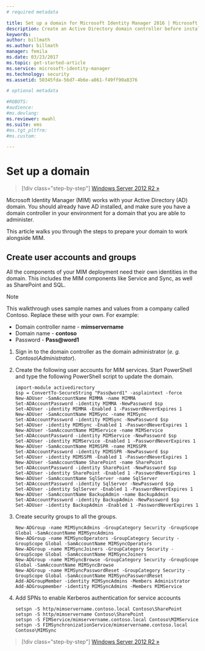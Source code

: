 ```yaml
---
# required metadata

title: Set up a domain for Microsoft Identity Manager 2016 | Microsoft Docs
description: Create an Active Directory domain controller before installing MIM 2016
keywords:
author: billmath
ms.author: billmath
manager: femila
ms.date: 03/23/2017
ms.topic: get-started-article
ms.service: microsoft-identity-manager
ms.technology: security
ms.assetid: 50345fda-56d7-4b6e-a861-f49ff90a8376

# optional metadata

#ROBOTS:
#audience:
#ms.devlang:
ms.reviewer: mwahl
ms.suite: ems
#ms.tgt_pltfrm:
#ms.custom:

---
```


# Set up a domain

>[!div class="step-by-step"]
[Windows Server 2012 R2 »](prepare-server-ws2012r2.md)

Microsoft Identity Manager (MIM) works with your Active Directory (AD) domain. You should already have AD installed, and make sure you have a domain controller in your environment for a domain that you are able to administer.

This article walks you through the steps to prepare your domain to work alongside MIM.

## Create user accounts and groups

All the components of your MIM deployment need their own identities in the domain. This includes the MIM components like Service and Sync, as well as SharePoint and SQL.

> [!NOTE]
> This walkthrough uses sample names and values from a company called Contoso. Replace these with your own. For example:
> - Domain controller name - **mimservername**
> - Domain name - **contoso**
> - Password - **Pass@word1**

1. Sign in to the domain controller as the domain administrator (*e. g. Contoso\Administrator*).

2. Create the following user accounts for MIM services. Start PowerShell and type the following PowerShell script to update the domain.

    ```
    import-module activedirectory
    $sp = ConvertTo-SecureString "Pass@word1" -asplaintext -force
    New-ADUser -SamAccountName MIMMA -name MIMMA
    Set-ADAccountPassword -identity MIMMA -NewPassword $sp
    Set-ADUser -identity MIMMA -Enabled 1 -PasswordNeverExpires 1
    New-ADUser -SamAccountName MIMSync -name MIMSync
    Set-ADAccountPassword -identity MIMSync -NewPassword $sp
    Set-ADUser -identity MIMSync -Enabled 1 -PasswordNeverExpires 1
    New-ADUser -SamAccountName MIMService -name MIMService
    Set-ADAccountPassword -identity MIMService -NewPassword $sp
    Set-ADUser -identity MIMService -Enabled 1 -PasswordNeverExpires 1
    New-ADUser -SamAccountName MIMSSPR -name MIMSSPR
    Set-ADAccountPassword -identity MIMSSPR -NewPassword $sp
    Set-ADUser -identity MIMSSPR -Enabled 1 -PasswordNeverExpires 1
    New-ADUser -SamAccountName SharePoint -name SharePoint
    Set-ADAccountPassword -identity SharePoint -NewPassword $sp
    Set-ADUser -identity SharePoint -Enabled 1 -PasswordNeverExpires 1
    New-ADUser -SamAccountName SqlServer -name SqlServer
    Set-ADAccountPassword -identity SqlServer -NewPassword $sp
    Set-ADUser -identity SqlServer -Enabled 1 -PasswordNeverExpires 1
    New-ADUser -SamAccountName BackupAdmin -name BackupAdmin
    Set-ADAccountPassword -identity BackupAdmin -NewPassword $sp
    Set-ADUser -identity BackupAdmin -Enabled 1 -PasswordNeverExpires 1
    ```

3.  Create security groups to all the groups.

    ```
    New-ADGroup -name MIMSyncAdmins -GroupCategory Security -GroupScope Global -SamAccountName MIMSyncAdmins
    New-ADGroup -name MIMSyncOperators -GroupCategory Security -GroupScope Global -SamAccountName MIMSyncOperators
    New-ADGroup -name MIMSyncJoiners -GroupCategory Security -GroupScope Global -SamAccountName MIMSyncJoiners
    New-ADGroup -name MIMSyncBrowse -GroupCategory Security -GroupScope Global -SamAccountName MIMSyncBrowse
    New-ADGroup -name MIMSyncPasswordReset -GroupCategory Security -GroupScope Global -SamAccountName MIMSyncPasswordReset
    Add-ADGroupMember -identity MIMSyncAdmins -Members Administrator
    Add-ADGroupmember -identity MIMSyncAdmins -Members MIMService
    ```

4.  Add SPNs to enable Kerberos authentication for service accounts

    ```
    setspn -S http/mimservername.contoso.local Contoso\SharePoint
    setspn -S http/mimservername Contoso\SharePoint
    setspn -S FIMService/mimservername.contoso.local Contoso\MIMService
    setspn -S FIMSynchronizationService/mimservername.contoso.local Contoso\MIMSync
    ```

>[!div class="step-by-step"]
[Windows Server 2012 R2 »](prepare-server-ws2012r2.md)
